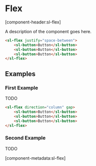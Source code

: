 # Flex

[component-header:sl-flex]

A description of the component goes here.

```html preview
<sl-flex justify="space-between">
    <sl-button>Button</sl-button>
    <sl-button>Button</sl-button>
    <sl-button>Button</sl-button>
</sl-flex>
```

## Examples

### First Example

TODO

```html preview
<sl-flex direction="column" gap>
    <sl-button>Button</sl-button>
    <sl-button>Button</sl-button>
    <sl-button>Button</sl-button>
</sl-flex>
```

### Second Example

TODO

[component-metadata:sl-flex]
